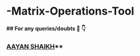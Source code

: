# -Matrix-Operations-Tool
**## For any queries/doubts 🔗 👇**

### [AAYAN SHAIKH](https://amackcode.blogspot.com/)**
